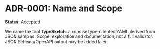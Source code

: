 # ADR-0001: Name and Scope
**Status**: Accepted

We name the tool **TypeSketch**: a concise type‑oriented YAML derived from JSON samples.
Scope: exploration and documentation; not a full validator. JSON Schema/OpenAPI output may be added later.
